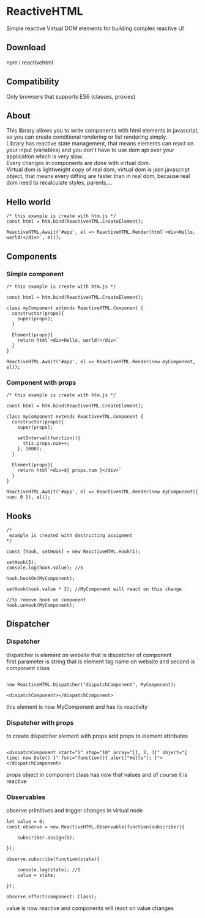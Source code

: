 # ReactiveHTML
Simple reactive Virtual DOM elements for building complex reactive UI

## Download

 npm i reactivehtml
 
 ## Compatibility   
 Only browsers that supports ES6 (classes, proxies)   
 
 ## About
 This library allows you to write components with html elements in javascript, so you can create conditional rendering or list rendering simply.   
 Library has reactive state management, that means elements can react on your input (variables) and you don't have to use dom api over your application which is very slow.    
 Every changes in components are done with virtual dom.    
 Virtual dom is lightweight copy of real dom, virtual dom is json javascript object, that means every diffing are faster than in real dom, because real dom need to recalculate styles, parents,...    
 
 ## Hello world
 ```
 /* this example is create with htm.js */
 const html = htm.bind(ReactiveHTML.CreateElement);
 
 ReactiveHTML.Await('#app', el => ReactiveHTML.Render(html`<div>Hello, world!</div>`, el));
 ```
 
 ## Components
 ### Simple component
 ```
 /* this example is create with htm.js */

 const html = htm.bind(ReactiveHTML.CreateElement);
 
 class myComponent extends ReactiveHTML.Component {
   constructor(props){
     super(props);
   }
   
   Element(props){
     return html`<div>Hello, world!</div>`
   }
 }
 
 ReactiveHTML.Await('#app', el => ReactiveHTML.Render(new myComponent, el));
 ```
 
 ### Component with props
 ```
 /* this example is create with htm.js */

 const html = htm.bind(ReactiveHTML.CreateElement);
 
 class myComponent extends ReactiveHTML.Component {
   constructor(props){
     super(props);
     
     setInterval(function(){
       this.props.num++;
     }, 1000);
   }
   
   Element(props){
     return html`<div>${ props.num }</div>`
   }
 }
 
 ReactiveHTML.Await('#app', el => ReactiveHTML.Render(new myComponent({ num: 0 }), el));
 ```

 ## Hooks
 ```
 /*
  example is created with destructing assigment
 */
 
 const [hook, setHook] = new ReactiveHTML.Hook(1);
 
 setHook(5);
 console.log(hook.value); //5
 
 hook.hookOn(MyComponent);
 
 setHook(hook.value * 3); //MyComponent will react on this change
 
 //to remove hook on component
 hook.unHook(MyComponent);

 ```
## Dispatcher
### Dispatcher 
dispatcher is element on website that is dispatcher of component   
first parameter is string that is element tag name on website and second is component class
```

new ReactiveHTML.Dispatcher("dispatchComponent", MyComponent);

<dispatchComponent></dispatchComponent>

```   
this element is now MyComponent and has its reactivity   

### Dispatcher with props

to create dispatcher element with props add props to element attributes   
```

<dispatchComponent start="5" stop="10" array="[1, 2, 3]" object="{ time: new Date() }" func="function(){ alert("Hello"); }"></dispatchComponent>

```
props object in component class has now that values and of course it is reactive

### Observables

observe primitives and trigger changes in virtual node

```
let value = 0;
const observe = new ReactiveHTML.Observable(function(subscriber){
  
    subscriber.assign(5);
  
});

observe.subscribe(function(state){

    console.log(state); //5
    value = state;
  
});

observe.effect(component: Class);
```

value is now reactive and components will react on value changes

